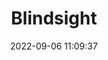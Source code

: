 ---
date: 2022-09-06 11:09:37
title: 'Blindsight'	
tags: [free, brawler, PC, platforms]
img: https://i.imgur.com/TpqJ52j.jpg
price: Free	
link: https://think2wice-studios.itch.io/blindsight	
discord: http://discord.gg/C9Yv2p4	
twitter: https://twitter.com/T2BlindSight
---